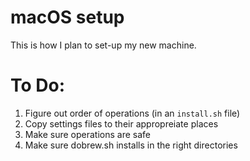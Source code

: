 # macOS setup

This is how I plan to set-up my new machine.


# To Do:

1. Figure out order of operations (in an `install.sh` file)
2. Copy settings files to their appropreiate places
3. Make sure operations are safe
4. Make sure dobrew.sh installs in the right directories